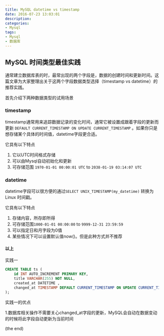 ```yaml
---
title: MySQL datetime vs timestamp
date: 2016-07-23 13:03:01
description:
categories:
- Mysql
tags:
- Mysql
- 数据库
---
```


## MySQL 时间类型最佳实践

通常建立数据库表的时，最常出现的两个字段是，数据的创建时间和更新时间。这篇文章为大家整理出关于这两个字段数据类型选择（timestamp vs datetime）的推荐实践。

首先介绍下两种数据类型的试用场景

### timestamp

timestamp通常用来追踪数据记录的变化时间，通常它被设置成跟着字段的更新而更新 `DEFAULT CURRENT_TIMESTAMP ON UPDATE CURRENT_TIMESTAMP` 。如果你只是想存储某个具体的时间值，datetime字段更合适。

它具有以下特点

1. 它以UTC时间格式存储
2. 可以由Mysql自动初始化和更新
3. 可存储范围 `1970-01-01 00:00:01 UTC` to `2038-01-19 03:14:07 UTC`

### datetime

datetime字段可以很方便的通过`SELECT UNIX_TIMESTAMP(my_datetime)` 转换为Linux 时间戳。

它具有以下特点

1. 存储内容，所存即所得
2. 可存储范围`1000-01-01 00:00:00` to `9999-12-31 23:59:59`
3. 可以指定日和月字段为0值
4. 某些情况下可以设置默认值now()。但是此种方式并不推荐

#### 以上

实践一

```sql
CREATE TABLE ts (
    id INT AUTO_INCREMENT PRIMARY KEY,
    title VARCHAR(255) NOT NULL,
    created_at DATETIME ,
    changed_at TIMESTAMP DEFAULT CURRENT_TIMESTAMP ON UPDATE CURRENT_TIMESTAMP
);
```

实践一的优点

1.数据库相关操作不需要关心changed_at字段的更新，MySQL会自动在数据变动的时候将此字段自动更新为当前时间



(the end)

